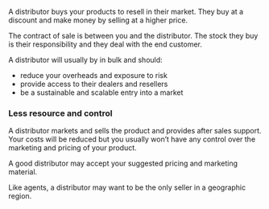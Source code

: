 A distributor buys your products to resell in their market. They buy at a discount and make money by selling at a higher price. 

The contract of sale is between you and the distributor. The stock they buy is their responsibility and they deal with the end customer.

A distributor will usually by in bulk and should:

- reduce your overheads and exposure to risk 
- provide access to their dealers and resellers
- be a sustainable and scalable entry into a market

### Less resource and control 

A distributor markets and sells the product and provides after sales support. Your costs will be reduced but you usually won&rsquo;t have any control over the marketing and pricing of your product.   

A good distributor may accept your suggested pricing and marketing material. 

Like agents, a distributor may want to be the only seller in a geographic region.
